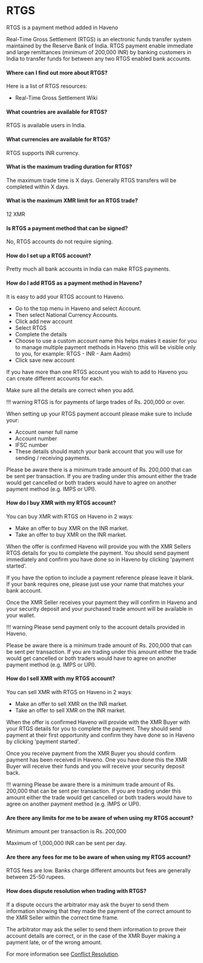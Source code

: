 # RTGS

RTGS is a payment method added in Haveno

Real-Time Gross Settlement (RTGS) is an electronic funds transfer system maintained by the Reserve Bank of India. RTGS payment enable immediate and large remittances (minimum of 200,000 INR) by banking customers in India to transfer funds for between any two RTGS enabled bank accounts.

#### Where can I find out more about RTGS?

Here is a list of RTGS resources:

- Real-Time Gross Settlement Wiki

#### What countries are available for RTGS?

RTGS is available users in India.

#### What currencies are available for RTGS?

RTGS supports INR currency.

#### What is the maximum trading duration for RTGS?

The maximum trade time is X days. Generally RTGS transfers will be completed within X days.

#### What is the maximum XMR limit for an RTGS trade?

12 XMR

#### Is RTGS a payment method that can be signed?

No, RTGS accounts do not require signing.

#### How do I set up a RTGS account?

Pretty much all bank accounts in India can make RTGS payments.

#### How do I add RTGS as a payment method in Haveno?

It is easy to add your RTGS account to Haveno.

- Go to the top menu in Haveno and select Account.
- Then select National Currency Accounts.
- Click add new account
- Select RTGS
- Complete the details
- Choose to use a custom account name this helps makes it easier for you to manage multiple payment methods in Haveno (this will be visible only to you, for example: RTGS - INR - Aam Aadmi)
- Click save new account

If you have more than one RTGS account you wish to add to Haveno you can create different accounts for each.

Make sure all the details are correct when you add.

!!! warning
    RTGS is for payments of large trades of Rs. 200,000 or over.

When setting up your RTGS payment account please make sure to include your:

- Account owner full name
- Account number
- IFSC number
- These details should match your bank account that you will use for sending / receiving payments.

Please be aware there is a minimum trade amount of Rs. 200,000 that can be sent per transaction. If you are trading under this amount either the trade would get cancelled or both traders would have to agree on another payment method (e.g. IMPS or UPI).

#### How do I buy XMR with my RTGS account?

You can buy XMR with RTGS on Haveno in 2 waysː

- Make an offer to buy XMR on the INR market.
- Take an offer to buy XMR on the INR market.

When the offer is confirmed Haveno will provide you with the XMR Sellers RTGS details for you to complete the payment. You should send payment immediately and confirm you have done so in Haveno by clicking 'payment started'.

If you have the option to include a payment reference please leave it blank. If your bank requires one, please just use your name that matches your bank account.

Once the XMR Seller receives your payment they will confirm in Haveno and your security deposit and your purchased trade amount will be available in your wallet.

!!! warning
    Please send payment only to the account details provided in Haveno.

Please be aware there is a minimum trade amount of Rs. 200,000 that can be sent per transaction. If you are trading under this amount either the trade would get cancelled or both traders would have to agree on another payment method (e.g. IMPS or UPI).

#### How do I sell XMR with my RTGS account?

You can sell XMR with RTGS on Haveno in 2 waysː

- Make an offer to sell XMR on the INR market.
- Take an offer to sell XMR on the INR market.

When the offer is confirmed Haveno will provide with the XMR Buyer with your RTGS details for you to complete the payment. They should send payment at their first opportunity and confirm they have done so in Haveno by clicking 'payment started'.

Once you receive payment from the XMR Buyer you should confirm payment has been received in Haveno. One you have done this the XMR Buyer will receive their funds and you will receive your security deposit back.

!!! warning
    Please be aware there is a minimum trade amount of Rs. 200,000 that can be sent per transaction. If you are trading under this amount either the trade would get cancelled or both traders would have to agree on another payment method (e.g. IMPS or UPI).

#### Are there any limits for me to be aware of when using my RTGS account?

Minimum amount per transaction is Rs. 200,000

Maximum of 1,000,000 INR can be sent per day.

#### Are there any fees for me to be aware of when using my RTGS account?

RTGS fees are low. Banks charge different amounts but fees are generally between 25-50 rupees.

#### How does dispute resolution when trading with RTGS?

If a dispute occurs the arbitrator may ask the buyer to send them information showing that they made the payment of the correct amount to the XMR Seller within the correct time frame.

The arbitrator may ask the seller to send them information to prove their account details are correct, or in the case of the XMR Buyer making a payment late, or of the wrong amount.

For more information see [Conflict Resolution](../conflict-resolution.md).
